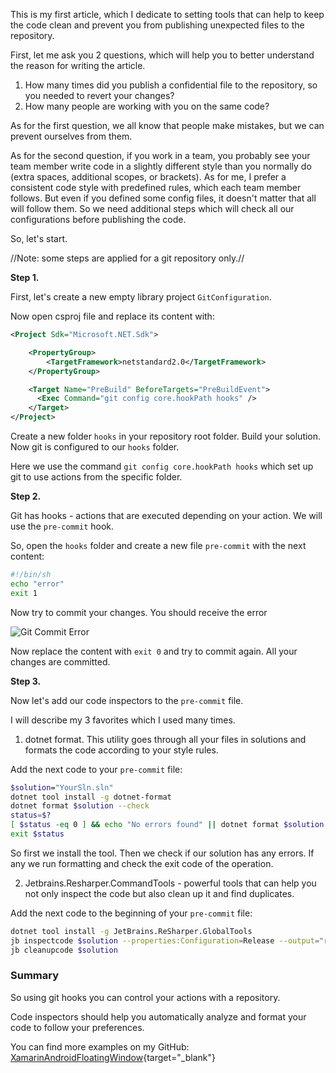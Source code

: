 This is my first article, which I dedicate to setting tools that can help to keep the code clean and prevent you from publishing unexpected files to the repository.

First, let me ask you 2 questions, which will help you to better understand the reason for writing the article.

1. How many times did you publish a confidential file to the repository, so you needed to revert your changes?
2. How many people are working with you on the same code?

As for the first question, we all know that people make mistakes, but we can prevent ourselves from them.

As for the second question, if you work in a team, you probably see your team member write code in a slightly different style than you normally do (extra spaces, additional scopes, or brackets). As for me, I prefer a consistent code style with predefined rules, which each team member follows. But even if you defined some config files, it doesn't matter that all will follow them. So we need additional steps which will check all our configurations before publishing the code.

So, let's start.

//Note: some steps are applied for a git repository only.//

**Step 1.**

First, let's create a new empty library project `GitConfiguration`.

Now open csproj file and replace its content with:

```xml
<Project Sdk="Microsoft.NET.Sdk">

	<PropertyGroup>
		<TargetFramework>netstandard2.0</TargetFramework>
	</PropertyGroup>

	<Target Name="PreBuild" BeforeTargets="PreBuildEvent">
	  <Exec Command="git config core.hookPath hooks" />
	</Target>
</Project>
```
Create a new folder `hooks` in your repository root folder. 
Build your solution. Now git is configured to our `hooks` folder.

Here we use the command `git config core.hookPath hooks` which set up git to use actions from the specific folder.

**Step 2.**

Git has hooks - actions that are executed depending on your action. We will use the `pre-commit` hook.

So, open the `hooks` folder and create a new file `pre-commit` with the next content:

```bash
#!/bin/sh
echo "error"
exit 1
```

Now try to commit your changes. You should receive the error

![Git Commit Error](https://ik.imagekit.io/VladislavAntonyuk/vladislavantonyuk/articles/1/git-commit-error.png)

Now replace the content with ```exit 0``` and try to commit again. All your changes are committed.

**Step 3.**

Now let's add our code inspectors to the `pre-commit` file.

I will describe my 3 favorites which I used many times.

1. dotnet format. This utility goes through all your files in solutions and formats the code according to your style rules.

Add the next code to your `pre-commit` file:

```bash
$solution="YourSln.sln"
dotnet tool install -g dotnet-format
dotnet format $solution --check
status=$?
[ $status -eq 0 ] && echo "No errors found" || dotnet format $solution
exit $status
```

So first we install the tool. Then we check if our solution has any errors. If any we run formatting and check the exit code of the operation.

2. Jetbrains.Resharper.CommandTools - powerful tools that can help you not only inspect the code but also clean up it and find duplicates.

Add the next code to the beginning of your `pre-commit` file: 
```bash
dotnet tool install -g JetBrains.ReSharper.GlobalTools
jb inspectcode $solution --properties:Configuration=Release --output="result.xml"
jb cleanupcode $solution
```

### Summary ###

So using git hooks you can control your actions with a repository.

Code inspectors should help you automatically analyze and format your code to follow your preferences.

You can find more examples on my GitHub: [XamarinAndroidFloatingWindow](https://github.com/VladislavAntonyuk/XamarinAndroidFloatingWindow "Xamarin Android Floating Window"){target="_blank"}